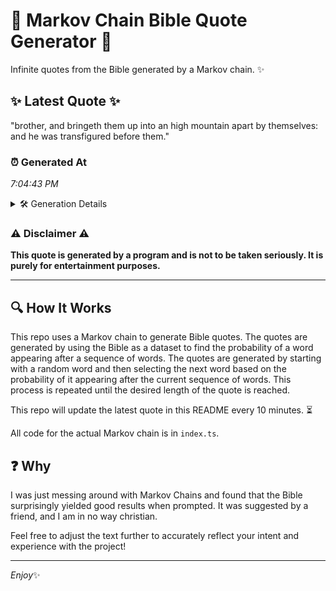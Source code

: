 # 📖 Markov Chain Bible Quote Generator 📖

Infinite quotes from the Bible generated by a Markov chain. ✨

## ✨ Latest Quote ✨
"brother, and bringeth them up into an high mountain apart by themselves: and he was transfigured before them."

### ⏰ Generated At
*7:04:43 PM*

<details>
    <summary>🛠️ Generation Details</summary>
    <p>
        <strong>🌱 Seed:</strong> brother,<br>
        <strong>🔄 Iterations:</strong> 17<br>
        <strong>📜 Context History:</strong><br>[ brother, ]: and<br>[ brother,, and ]: bringeth<br>[ brother,, and, bringeth ]: them<br>[ brother,, and, bringeth, them ]: up<br>[ brother,, and, bringeth, them, up ]: into<br>[ brother,, and, bringeth, them, up, into ]: an<br>[ and, bringeth, them, up, into, an ]: high<br>[ bringeth, them, up, into, an, high ]: mountain<br>[ them, up, into, an, high, mountain ]: apart<br>[ up, into, an, high, mountain, apart ]: by<br>[ into, an, high, mountain, apart, by ]: themselves:<br>[ an, high, mountain, apart, by, themselves: ]: and<br>[ high, mountain, apart, by, themselves:, and ]: he<br>[ mountain, apart, by, themselves:, and, he ]: was<br>[ apart, by, themselves:, and, he, was ]: transfigured<br>[ by, themselves:, and, he, was, transfigured ]: before<br>[ themselves:, and, he, was, transfigured, before ]: them.<br>
    </p>
</details>

### ⚠️ Disclaimer ⚠️
**This quote is generated by a program and is not to be taken seriously. It is purely for entertainment purposes.**

---

## 🔍 How It Works

This repo uses a Markov chain to generate Bible quotes. The quotes are generated by using the Bible as a dataset to find the probability of a word appearing after a sequence of words. The quotes are generated by starting with a random word and then selecting the next word based on the probability of it appearing after the current sequence of words. This process is repeated until the desired length of the quote is reached.

This repo will update the latest quote in this README every 10 minutes. ⏳

All code for the actual Markov chain is in `index.ts`.

## ❓ Why

I was just messing around with Markov Chains and found that the Bible surprisingly yielded good results when prompted. 
It was suggested by a friend, and I am in no way christian.

Feel free to adjust the text further to accurately reflect your intent and experience with the project!

---

*Enjoy*✨
